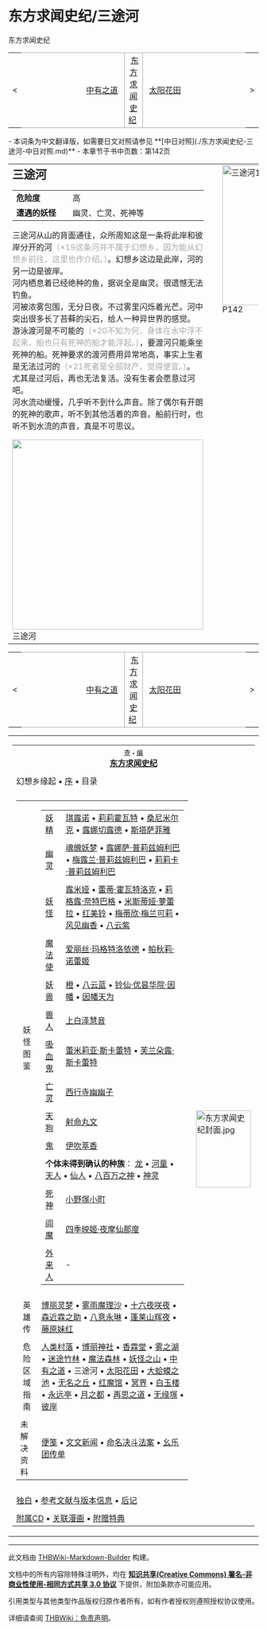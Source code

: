 # 东方求闻史纪/三途河

<!-- source html: G:\repos\THBWiki-Markdown-Builder\THBWikiMarkdown\Temp\main\2\26\ns0%3A%E4%B8%9C%E6%96%B9%E6%B1%82%E9%97%BB%E5%8F%B2%E7%BA%AA%2F%E4%B8%89%E9%80%94%E6%B2%B3.html -->

东方求闻史纪

<center>

<table>
<tbody><tr>
<td>&lt;
</td>
<td style="border-top: 1px solid #aaaaaa; border-bottom: 1px solid #aaaaaa; width: 50%; text-align: right"><a href="./东方求闻史纪-中有之道.md" title="东方求闻史纪/中有之道">中有之道</a>&#160;
</td>
<td style="text-align: center; border-left: 1px solid #aaaaaa; border-right: 1px solid #aaaaaa; border-top: 1px solid #aaaaaa; border-bottom: 1px solid #aaaaaa;">&#160;<a href="./东方求闻史纪.md" title="东方求闻史纪">东方求闻史纪</a>&#160;
</td>
<td style="border-top: 1px solid #aaaaaa; border-bottom: 1px solid #aaaaaa; width: 50%; text-align: left">&#160;<a href="./东方求闻史纪-太阳花田.md" title="东方求闻史纪/太阳花田">太阳花田</a>
</td>
<td>&gt;
</td></tr></tbody></table>

  
</center>
- 本词条为中文翻译版，如需要日文对照请参见 **[中日对照](./东方求闻史纪-三途河-中日对照.md)** 
- 本章节于书中页数：第142页

  
  

  


<table><tbody><tr align="left" valign="top"><td style="min-width:200px;"><b><big><big>三途河</big></big></b>
<table border="0"><tbody><tr><td width="120px"><b>危险度</b></td><td width="320px">高</td></tr><tr><td width="120px"><b>遭遇的妖怪</b></td><td width="320px">幽灵、亡灵、死神等</td></tr></tbody></table>
<p>三途河从山的背面通往，众所周知这是一条将此岸和彼岸分开的河<span style="color:DarkGray;">（×19这条河并不属于幻想乡，因为能从幻想乡前往，这里也作介绍。）</span>。幻想乡这边是此岸，河的另一边是彼岸。<br>
河内栖息着已经绝种的鱼，据说全是幽灵。很遗憾无法钓鱼。<br>
河被浓雾包围，无分日夜。不过雾里闪烁着光芒。河中突出很多长了苔藓的尖石，给人一种异世界的感觉。<br>
游泳渡河是不可能的<span style="color:DarkGray;">（×20不知为何，身体在水中浮不起来，船也只有死神的船才能浮起。）</span>，要渡河只能乘坐死神的船。死神要求的渡河费用异常地高，事实上生者是无法过河的<span style="color:DarkGray;">（×21死者是全部财产，觉得便宜。）</span>。<br>
尤其是过河后，再也无法复活。没有生者会愿意过河吧。<br>
河水流动缓慢，几乎听不到什么声音。除了偶尔有开朗的死神的歌声，听不到其他活着的声音。船前行时，也听不到水流的声音，真是不可思议。<br>
</p>
<div class="thumb tleft"><div class="thumbinner" style="width:386px;"><a href="./文件-三途河（求闻史纪）.jpg.md" class="image"><img alt="" src="https://upload.thwiki.cc/4/40/%E4%B8%89%E9%80%94%E6%B2%B3%EF%BC%88%E6%B1%82%E9%97%BB%E5%8F%B2%E7%BA%AA%EF%BC%89.jpg" decoding="async" loading="lazy" width="384" height="383" class="thumbimage" data-file-width="384" data-file-height="383"></a>  <div class="thumbcaption"><div class="magnify"><a href="./文件-三途河（求闻史纪）.jpg.md" class="internal" title="放大"></a></div>三途河</div></div></div></td><td width="200px"><div class="thumb infobox noclear" style="width:200px; margin:0 3px 0 1em;">
<div class="thumbinner" style="float:right">
<div class="thumbimage" style="margin: 0; padding: 0;"><a href="./文件-东方求闻史纪（三途河1）.jpg.md" class="image" title="三途河1"><img alt="三途河1" src="https://upload.thwiki.cc/thumb/2/2c/%E4%B8%9C%E6%96%B9%E6%B1%82%E9%97%BB%E5%8F%B2%E7%BA%AA%EF%BC%88%E4%B8%89%E9%80%94%E6%B2%B31%EF%BC%89.jpg/195px-%E4%B8%9C%E6%96%B9%E6%B1%82%E9%97%BB%E5%8F%B2%E7%BA%AA%EF%BC%88%E4%B8%89%E9%80%94%E6%B2%B31%EF%BC%89.jpg" decoding="async" loading="lazy" width="195" height="282" srcset="https://upload.thwiki.cc/thumb/2/2c/%E4%B8%9C%E6%96%B9%E6%B1%82%E9%97%BB%E5%8F%B2%E7%BA%AA%EF%BC%88%E4%B8%89%E9%80%94%E6%B2%B31%EF%BC%89.jpg/293px-%E4%B8%9C%E6%96%B9%E6%B1%82%E9%97%BB%E5%8F%B2%E7%BA%AA%EF%BC%88%E4%B8%89%E9%80%94%E6%B2%B31%EF%BC%89.jpg 1.5x, https://upload.thwiki.cc/thumb/2/2c/%E4%B8%9C%E6%96%B9%E6%B1%82%E9%97%BB%E5%8F%B2%E7%BA%AA%EF%BC%88%E4%B8%89%E9%80%94%E6%B2%B31%EF%BC%89.jpg/390px-%E4%B8%9C%E6%96%B9%E6%B1%82%E9%97%BB%E5%8F%B2%E7%BA%AA%EF%BC%88%E4%B8%89%E9%80%94%E6%B2%B31%EF%BC%89.jpg 2x" data-file-width="1140" data-file-height="1650"></a></div><div class="thumbcaption" style="margin: 0 0 2px; padding: 0; line-height: 1.1em;">P142</div>
</div>
</div></td></tr></tbody></table>


<center>

<table>
<tbody><tr>
<td>&lt;
</td>
<td style="border-top: 1px solid #aaaaaa; border-bottom: 1px solid #aaaaaa; width: 50%; text-align: right"><a href="./东方求闻史纪-中有之道.md" title="东方求闻史纪/中有之道">中有之道</a>&#160;
</td>
<td style="text-align: center; border-left: 1px solid #aaaaaa; border-right: 1px solid #aaaaaa; border-top: 1px solid #aaaaaa; border-bottom: 1px solid #aaaaaa;">&#160;<a href="./东方求闻史纪.md" title="东方求闻史纪">东方求闻史纪</a>&#160;
</td>
<td style="border-top: 1px solid #aaaaaa; border-bottom: 1px solid #aaaaaa; width: 50%; text-align: left">&#160;<a href="./东方求闻史纪-太阳花田.md" title="东方求闻史纪/太阳花田">太阳花田</a>
</td>
<td>&gt;
</td></tr></tbody></table>

  
</center>
  
  

<table><tbody><tr><td><table cellspacing="0" class="nowraplinks mw-collapsible mw-collapsed" style="width:100%;;;"><tbody><tr><th style=";" colspan="3" class="navbox-title"><div class="navbar"><div class="noprint plainlinksneverexpand" style="background-color:transparent; padding:0; font-weight:normal; font-size:80%; white-space:nowrap;"><a href="./模板-东方求闻史纪导航.md" title="模板:东方求闻史纪导航"><span style=";;border:none;" title="查看这个模板">查</span></a>&#160;<span style="font-size:80%;">•</span>&#160;<a href="/index.php?title=%E6%A8%A1%E6%9D%BF:%E4%B8%9C%E6%96%B9%E6%B1%82%E9%97%BB%E5%8F%B2%E7%BA%AA%E5%AF%BC%E8%88%AA&amp;action=edit"><span style=";;border:none;" title="您可以编辑这个模板。请在储存变更之前先预览">编</span></a></div></div><span><a href="./东方求闻史纪.md" title="东方求闻史纪">东方求闻史纪</a></span></th></tr><tr><td></td></tr><tr><td class="navbox-abovebelow" style=";" colspan="3">幻想乡缘起 &#8226; <a href="./东方求闻史纪-序.md" title="东方求闻史纪/序">序</a> &#8226; 目录</td></tr><tr><td></td></tr><tr><td colspan="2" style=";;" class="navbox-list navbox-odd"><div></div><table cellspacing="0" class="nowraplinks navbox-subgroup" style="width:100%;;;;"><tbody><tr><td class="navbox-group" style=";;"><div><center>妖怪图鉴</center></div></td><td style=";;" class="navbox-list navbox-odd"><div></div><table cellspacing="0" class="nowraplinks navbox-subgroup" style="width:100%;;;;"><tbody><tr><td class="navbox-group" style=";;"><div><a href="./东方求闻史纪-妖精.md" title="东方求闻史纪/妖精">妖精</a></div></td><td style=";;" class="navbox-list navbox-odd"><div><a href="./东方求闻史纪-琪露诺.md" title="东方求闻史纪/琪露诺">琪露诺</a> &#8226; <a href="./东方求闻史纪-莉莉霍瓦特.md" title="东方求闻史纪/莉莉霍瓦特">莉莉霍瓦特</a> &#8226; <a href="./东方求闻史纪-桑尼米尔克.md" title="东方求闻史纪/桑尼米尔克">桑尼米尔克</a> &#8226; <a href="./东方求闻史纪-露娜切露德.md" title="东方求闻史纪/露娜切露德">露娜切露德</a> &#8226; <a href="./东方求闻史纪-斯塔萨菲雅.md" title="东方求闻史纪/斯塔萨菲雅">斯塔萨菲雅</a></div></td></tr><tr><td></td></tr><tr><td class="navbox-group" style=";;"><div><a href="./东方求闻史纪-幽灵.md" title="东方求闻史纪/幽灵">幽灵</a></div></td><td style=";;" class="navbox-list navbox-even"><div><a href="./东方求闻史纪-魂魄妖梦.md" title="东方求闻史纪/魂魄妖梦">魂魄妖梦</a> &#8226; <a href="./东方求闻史纪-露娜萨·普莉兹姆利巴.md" title="东方求闻史纪/露娜萨·普莉兹姆利巴">露娜萨·普莉兹姆利巴</a> &#8226; <a href="./东方求闻史纪-梅露兰·普莉兹姆利巴.md" title="东方求闻史纪/梅露兰·普莉兹姆利巴">梅露兰·普莉兹姆利巴</a> &#8226; <a href="./东方求闻史纪-莉莉卡·普莉兹姆利巴.md" title="东方求闻史纪/莉莉卡·普莉兹姆利巴">莉莉卡·普莉兹姆利巴</a></div></td></tr><tr><td></td></tr><tr><td class="navbox-group" style=";;"><div><a href="./东方求闻史纪-妖怪.md" title="东方求闻史纪/妖怪">妖怪</a></div></td><td style=";;" class="navbox-list navbox-odd"><div><a href="./东方求闻史纪-露米娅.md" title="东方求闻史纪/露米娅">露米娅</a> &#8226; <a href="./东方求闻史纪-蕾蒂·霍瓦特洛克.md" title="东方求闻史纪/蕾蒂·霍瓦特洛克">蕾蒂·霍瓦特洛克</a> &#8226; <a href="./东方求闻史纪-莉格露·奈特巴格.md" title="东方求闻史纪/莉格露·奈特巴格">莉格露·奈特巴格</a> &#8226; <a href="./东方求闻史纪-米斯蒂娅·萝蕾拉.md" title="东方求闻史纪/米斯蒂娅·萝蕾拉">米斯蒂娅·萝蕾拉</a> &#8226; <a href="./东方求闻史纪-红美铃.md" title="东方求闻史纪/红美铃">红美铃</a> &#8226; <a href="./东方求闻史纪-梅蒂欣·梅兰可莉.md" title="东方求闻史纪/梅蒂欣·梅兰可莉">梅蒂欣·梅兰可莉</a> &#8226; <a href="./东方求闻史纪-风见幽香.md" title="东方求闻史纪/风见幽香">风见幽香</a> &#8226; <a href="./东方求闻史纪-八云紫.md" title="东方求闻史纪/八云紫">八云紫</a></div></td></tr><tr><td></td></tr><tr><td class="navbox-group" style=";;"><div><a href="./东方求闻史纪-魔法使.md" title="东方求闻史纪/魔法使">魔法使</a></div></td><td style=";;" class="navbox-list navbox-even"><div><a href="./东方求闻史纪-爱丽丝·玛格特洛依德.md" title="东方求闻史纪/爱丽丝·玛格特洛依德">爱丽丝·玛格特洛依德</a> &#8226; <a href="./东方求闻史纪-帕秋莉·诺蕾姬.md" title="东方求闻史纪/帕秋莉·诺蕾姬">帕秋莉·诺蕾姬</a></div></td></tr><tr><td></td></tr><tr><td class="navbox-group" style=";;"><div><a href="./东方求闻史纪-妖兽.md" title="东方求闻史纪/妖兽">妖兽</a></div></td><td style=";;" class="navbox-list navbox-odd"><div><a href="./东方求闻史纪-橙.md" title="东方求闻史纪/橙">橙</a> &#8226; <a href="./东方求闻史纪-八云蓝.md" title="东方求闻史纪/八云蓝">八云蓝</a> &#8226; <a href="./东方求闻史纪-铃仙·优昙华院·因幡.md" title="东方求闻史纪/铃仙·优昙华院·因幡">铃仙·优昙华院·因幡</a> &#8226; <a href="./东方求闻史纪-因幡帝.md" title="东方求闻史纪/因幡帝">因幡天为</a></div></td></tr><tr><td></td></tr><tr><td class="navbox-group" style=";;"><div><a href="./东方求闻史纪-兽人.md" title="东方求闻史纪/兽人">兽人</a></div></td><td style=";;" class="navbox-list navbox-even"><div><a href="./东方求闻史纪-上白泽慧音.md" title="东方求闻史纪/上白泽慧音">上白泽慧音</a></div></td></tr><tr><td></td></tr><tr><td class="navbox-group" style=";;"><div><a href="./东方求闻史纪-吸血鬼.md" title="东方求闻史纪/吸血鬼">吸血鬼</a></div></td><td style=";;" class="navbox-list navbox-odd"><div><a href="./东方求闻史纪-蕾米莉亚·斯卡蕾特.md" title="东方求闻史纪/蕾米莉亚·斯卡蕾特">蕾米莉亚·斯卡蕾特</a> &#8226; <a href="./东方求闻史纪-芙兰朵露·斯卡蕾特.md" title="东方求闻史纪/芙兰朵露·斯卡蕾特">芙兰朵露·斯卡蕾特</a></div></td></tr><tr><td></td></tr><tr><td class="navbox-group" style=";;"><div><a href="./东方求闻史纪-亡灵.md" title="东方求闻史纪/亡灵">亡灵</a></div></td><td style=";;" class="navbox-list navbox-even"><div><a href="./东方求闻史纪-西行寺幽幽子.md" title="东方求闻史纪/西行寺幽幽子">西行寺幽幽子</a></div></td></tr><tr><td></td></tr><tr><td class="navbox-group" style=";;"><div><a href="./东方求闻史纪-天狗.md" title="东方求闻史纪/天狗">天狗</a></div></td><td style=";;" class="navbox-list navbox-odd"><div><a href="./东方求闻史纪-射命丸文.md" title="东方求闻史纪/射命丸文">射命丸文</a></div></td></tr><tr><td></td></tr><tr><td class="navbox-group" style=";;"><div><a href="./东方求闻史纪-鬼.md" title="东方求闻史纪/鬼">鬼</a></div></td><td style=";;" class="navbox-list navbox-even"><div><a href="./东方求闻史纪-伊吹萃香.md" title="东方求闻史纪/伊吹萃香">伊吹萃香</a></div></td></tr><tr><td></td></tr><tr><td colspan="2" style=";;" class="navbox-list navbox-odd"><div><b>个体未得到确认的种族</b>： <a href="./东方求闻史纪-龙.md" title="东方求闻史纪/龙">龙</a> &#8226; <a href="./东方求闻史纪-河童.md" title="东方求闻史纪/河童">河童</a> &#8226; <a href="./东方求闻史纪-天人.md" title="东方求闻史纪/天人">天人</a> &#8226; <a href="./东方求闻史纪-仙人.md" title="东方求闻史纪/仙人">仙人</a> &#8226; <a href="./东方求闻史纪-八百万之神.md" title="东方求闻史纪/八百万之神">八百万之神</a> &#8226; <a href="./东方求闻史纪-神灵.md" title="东方求闻史纪/神灵">神灵</a></div></td></tr><tr><td></td></tr><tr><td class="navbox-group" style=";;"><div><a href="./东方求闻史纪-死神.md" title="东方求闻史纪/死神">死神</a></div></td><td style=";;" class="navbox-list navbox-even"><div><a href="./东方求闻史纪-小野塚小町.md" title="东方求闻史纪/小野塚小町">小野塚小町</a></div></td></tr><tr><td></td></tr><tr><td class="navbox-group" style=";;"><div><a href="./东方求闻史纪-阎魔.md" title="东方求闻史纪/阎魔">阎魔</a></div></td><td style=";;" class="navbox-list navbox-odd"><div><a href="./东方求闻史纪-四季映姬·夜摩仙那度.md" title="东方求闻史纪/四季映姬·夜摩仙那度">四季映姬·夜摩仙那度</a></div></td></tr><tr><td></td></tr><tr><td class="navbox-group" style=";;"><div><a href="./东方求闻史纪-外来人.md" title="东方求闻史纪/外来人">外来人</a></div></td><td style=";;" class="navbox-list navbox-even"><div>-</div></td></tr></tbody></table><div></div></td></tr><tr><td></td></tr><tr><td class="navbox-group" style=";;"><div><center>英雄传</center></div></td><td style=";;" class="navbox-list navbox-even"><div><a href="./东方求闻史纪-博丽灵梦.md" title="东方求闻史纪/博丽灵梦">博丽灵梦</a> &#8226; <a href="./东方求闻史纪-雾雨魔理沙.md" title="东方求闻史纪/雾雨魔理沙">雾雨魔理沙</a> &#8226; <a href="./东方求闻史纪-十六夜咲夜.md" title="东方求闻史纪/十六夜咲夜">十六夜咲夜</a> &#8226; <a href="./东方求闻史纪-森近霖之助.md" title="东方求闻史纪/森近霖之助">森近霖之助</a> &#8226; <a href="./东方求闻史纪-八意永琳.md" title="东方求闻史纪/八意永琳">八意永琳</a> &#8226; <a href="./东方求闻史纪-蓬莱山辉夜.md" title="东方求闻史纪/蓬莱山辉夜">蓬莱山辉夜</a> &#8226; <a href="./东方求闻史纪-藤原妹红.md" title="东方求闻史纪/藤原妹红">藤原妹红</a></div></td></tr><tr><td></td></tr><tr><td class="navbox-group" style=";;"><div><center>危险区域<br>指南</center></div></td><td style=";;" class="navbox-list navbox-odd"><div><a href="./东方求闻史纪-人类村落.md" title="东方求闻史纪/人类村落">人类村落</a> &#8226; <a href="./东方求闻史纪-博丽神社.md" title="东方求闻史纪/博丽神社">博丽神社</a> &#8226; <a href="./东方求闻史纪-香霖堂.md" title="东方求闻史纪/香霖堂">香霖堂</a> &#8226; <a href="./东方求闻史纪-雾之湖.md" title="东方求闻史纪/雾之湖">雾之湖</a> &#8226; <a href="./东方求闻史纪-迷途竹林.md" title="东方求闻史纪/迷途竹林">迷途竹林</a> &#8226; <a href="./东方求闻史纪-魔法森林.md" title="东方求闻史纪/魔法森林">魔法森林</a> &#8226; <a href="./东方求闻史纪-妖怪之山.md" title="东方求闻史纪/妖怪之山">妖怪之山</a> &#8226; <a href="./东方求闻史纪-中有之道.md" title="东方求闻史纪/中有之道">中有之道</a> &#8226; <a class="mw-selflink selflink">三途河</a> &#8226; <a href="./东方求闻史纪-太阳花田.md" title="东方求闻史纪/太阳花田">太阳花田</a> &#8226; <a href="./东方求闻史纪-大蛤蟆之池.md" title="东方求闻史纪/大蛤蟆之池">大蛤蟆之池</a> &#8226; <a href="./东方求闻史纪-无名之丘.md" title="东方求闻史纪/无名之丘">无名之丘</a> &#8226; <a href="./东方求闻史纪-红魔馆.md" title="东方求闻史纪/红魔馆">红魔馆</a> &#8226; <a href="./东方求闻史纪-冥界.md" title="东方求闻史纪/冥界">冥界</a> &#8226; <a href="./东方求闻史纪-白玉楼.md" title="东方求闻史纪/白玉楼">白玉楼</a> &#8226; <a href="./东方求闻史纪-永远亭.md" title="东方求闻史纪/永远亭">永远亭</a> &#8226; <a href="./东方求闻史纪-月之都.md" title="东方求闻史纪/月之都">月之都</a> &#8226; <a href="./东方求闻史纪-再思之道.md" title="东方求闻史纪/再思之道">再思之道</a> &#8226; <a href="./东方求闻史纪-无缘塚.md" title="东方求闻史纪/无缘塚">无缘塚</a> &#8226; <a href="./东方求闻史纪-彼岸.md" title="东方求闻史纪/彼岸">彼岸</a></div></td></tr><tr><td></td></tr><tr><td class="navbox-group" style=";;"><div>未解决资料</div></td><td style=";;" class="navbox-list navbox-even"><div><a href="./东方求闻史纪-便笺.md" title="东方求闻史纪/便笺">便笺</a> &#8226; <a href="./东方求闻史纪-文文新闻.md" title="东方求闻史纪/文文新闻">文文新闻</a> &#8226; <a href="./东方求闻史纪-命名决斗法案.md" title="东方求闻史纪/命名决斗法案">命名决斗法案</a> &#8226; <a href="./东方求闻史纪-幺乐团传单.md" title="东方求闻史纪/幺乐团传单">幺乐团传单</a></div></td></tr></tbody></table><div></div></td><td class="navbox-image" style="" rowspan="3"><a href="./文件-东方求闻史纪封面.jpg.md" class="image"><img alt="东方求闻史纪封面.jpg" src="https://upload.thwiki.cc/thumb/4/4f/%E4%B8%9C%E6%96%B9%E6%B1%82%E9%97%BB%E5%8F%B2%E7%BA%AA%E5%B0%81%E9%9D%A2.jpg/110px-%E4%B8%9C%E6%96%B9%E6%B1%82%E9%97%BB%E5%8F%B2%E7%BA%AA%E5%B0%81%E9%9D%A2.jpg" decoding="async" loading="lazy" width="110" height="155" srcset="https://upload.thwiki.cc/thumb/4/4f/%E4%B8%9C%E6%96%B9%E6%B1%82%E9%97%BB%E5%8F%B2%E7%BA%AA%E5%B0%81%E9%9D%A2.jpg/165px-%E4%B8%9C%E6%96%B9%E6%B1%82%E9%97%BB%E5%8F%B2%E7%BA%AA%E5%B0%81%E9%9D%A2.jpg 1.5x, https://upload.thwiki.cc/thumb/4/4f/%E4%B8%9C%E6%96%B9%E6%B1%82%E9%97%BB%E5%8F%B2%E7%BA%AA%E5%B0%81%E9%9D%A2.jpg/220px-%E4%B8%9C%E6%96%B9%E6%B1%82%E9%97%BB%E5%8F%B2%E7%BA%AA%E5%B0%81%E9%9D%A2.jpg 2x" data-file-width="355" data-file-height="500"></a></td></tr><tr><td></td></tr><tr><td colspan="2" style=";;" class="navbox-list navbox-even"><div><a href="./东方求闻史纪-独白.md" title="东方求闻史纪/独白">独白</a> &#8226; <a href="./东方求闻史纪-参考文献与版本信息.md" title="东方求闻史纪/参考文献与版本信息">参考文献与版本信息</a> &#8226; <a href="./东方求闻史纪-后记.md" title="东方求闻史纪/后记">后记</a></div></td></tr><tr><td></td></tr><tr><td class="navbox-abovebelow" style=";" colspan="3"><a href="./东方求闻史纪-附属CD.md" title="东方求闻史纪/附属CD">附属CD</a> &#8226; <a href="./东方求闻史纪-记忆幻想乡.md" title="东方求闻史纪/记忆幻想乡">关联漫画</a> &#8226; <a href="./东方求闻史纪-特典.md" title="东方求闻史纪/特典">附赠特典</a></td></tr></tbody></table></td></tr></tbody></table>






---

此文档由 [THBWiki-Markdown-Builder](https://github.com/Delsin-Yu/THBWiki-Markdown-Builder) 构建。

文档中的所有内容除特殊注明外，均在 [**知识共享(Creative Commons) 署名-非商业性使用-相同方式共享 3.0 协议**](https://creativecommons.org/licenses/by-sa/3.0/deed.zh-hans) 下提供，附加条款亦可能应用。

引用类型与其他类型作品版权归原作者所有，如有作者授权则遵照授权协议使用。

详细请查阅 [THBWiki：免责声明](https://thbwiki.cc/THBWiki:%E5%85%8D%E8%B4%A3%E5%A3%B0%E6%98%8E)。

